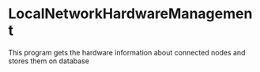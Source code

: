 # LocalNetworkHardwareManagement
This program gets the hardware information about connected nodes and stores them on database

